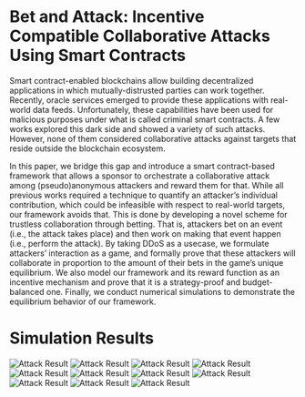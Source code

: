 # Bet and Attack: Incentive Compatible Collaborative Attacks Using Smart Contracts
Smart contract-enabled blockchains allow building decentralized applications in which mutually-distrusted parties can work together. Recently, oracle services emerged to provide these applications with real-world data feeds. Unfortunately, these capabilities have been used for malicious purposes under what is called criminal smart contracts. A few works explored this dark side and showed a variety of such attacks. However, none of them considered collaborative attacks against targets that reside outside the blockchain ecosystem.

In this paper, we bridge this gap and introduce a smart contract-based framework that allows a sponsor to orchestrate a collaborative attack among (pseudo)anonymous attackers and reward them for that. While all previous works required a technique to quantify an attacker’s individual contribution, which could be infeasible with respect to real-world targets, our framework avoids that. This is done by developing a novel scheme for trustless collaboration through betting. That is, attackers bet on an event (i.e., the attack takes place) and then work on making that event happen (i.e., perform the attack). By taking DDoS as a usecase, we formulate attackers’ interaction as a game, and formally prove that these attackers will collaborate in proportion to the amount of their bets in the game’s unique equilibrium. We also model our framework and its reward function as an incentive mechanism and prove that it is a strategy-proof and budget-balanced one. Finally, we conduct numerical simulations to demonstrate the equilibrium behavior of our framework.

# Simulation Results

![Attack Result](https://github.com/rahamotaqi/CSC/blob/main/1.png)
![Attack Result](https://github.com/rahamotaqi/CSC/blob/main/2.png)
![Attack Result](https://github.com/rahamotaqi/CSC/blob/main/3.png)
![Attack Result](https://github.com/rahamotaqi/CSC/blob/main/32.png)
![Attack Result](https://github.com/rahamotaqi/CSC/blob/main/4.png)
![Attack Result](https://github.com/rahamotaqi/CSC/blob/main/5.png)
![Attack Result](https://github.com/rahamotaqi/CSC/blob/main/5-2.png)
![Attack Result](https://github.com/rahamotaqi/CSC/blob/main/5-3.png)
![Attack Result](https://github.com/rahamotaqi/CSC/blob/main/6.png)
![Attack Result](https://github.com/rahamotaqi/CSC/blob/main/7.png)
![Attack Result](https://github.com/rahamotaqi/CSC/blob/main/8.png)

